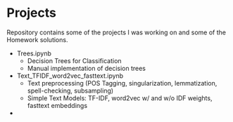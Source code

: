 # Projects

Repository contains some of the projects I was working on and some of the Homework solutions.

- Trees.ipynb 
  - Decision Trees for Classification
  -  Manual implementation of decision trees
- Text_TFIDF_word2vec_fasttext.ipynb
  - Text preprocessing (POS Tagging, singularization, lemmatization, spell-checking, subsampling)
  - Simple Text Models: TF-IDF, word2vec w/ and w/o IDF weights, fasttext embeddings
- 
